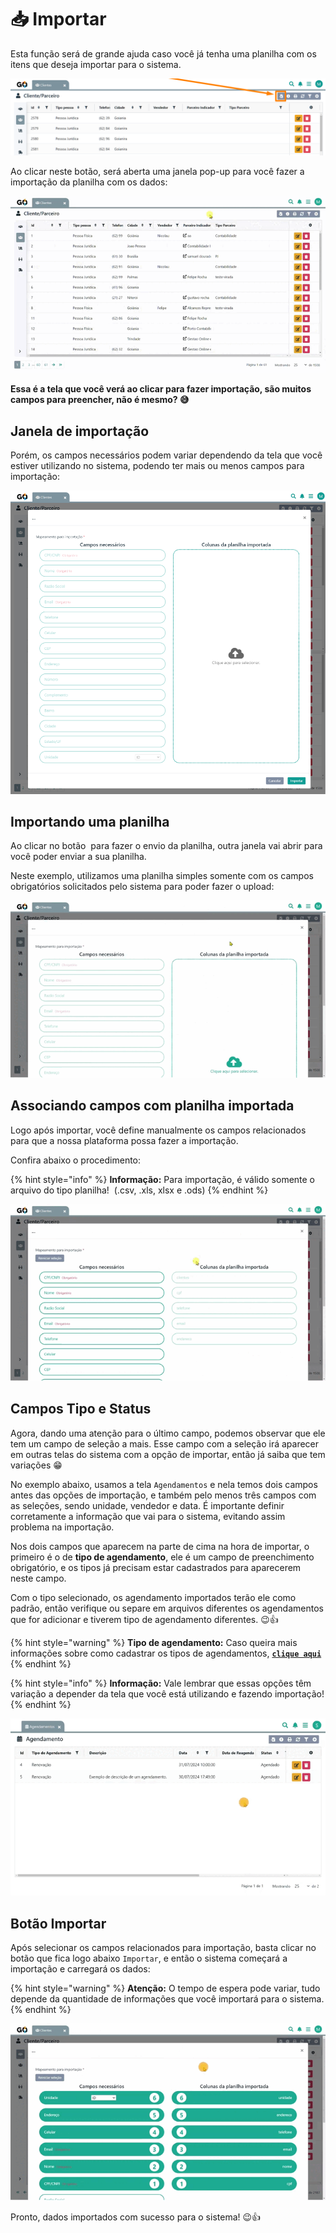 # 📥 Importar

Esta função será de grande ajuda caso você já tenha uma planilha com os itens que deseja importar para o sistema. 

![](/erp-v2/assets/importar_botao.png)

Ao clicar neste botão, será aberta uma janela pop-up para você fazer a importação da planilha com os dados:

![](/erp-v2/assets/importar_botao_tela.gif)

**Essa é a tela que você verá ao clicar para fazer importação, são muitos campos para preencher, não é mesmo? 😅**

## Janela de importação

Porém, os campos necessários podem variar dependendo da tela que você estiver utilizando no sistema, podendo ter mais ou menos campos para importação:

![](/erp-v2/assets/importar_tela_importacao.png)

## Importando uma planilha

Ao clicar no botão <img src="https://cdn-icons-png.flaticon.com/128/25/25399.png" alt="" data-size="line"> para fazer o envio da planilha, outra janela vai abrir para você poder enviar a sua planilha.

Neste exemplo, utilizamos uma planilha simples somente com os campos obrigatórios solicitados pelo sistema para poder fazer o upload:

![](/erp-v2/assets/importar_botao_planilha.gif)

## Associando campos com planilha importada

Logo após importar, você define manualmente os campos relacionados para que a nossa plataforma possa fazer a importação. 

Confira abaixo o procedimento:

{% hint style="info" %}
**Informação:** Para importação, é válido somente o arquivo do tipo planilha! <img src="   https://cdn-icons-png.flaticon.com/512/1/1396.png " alt="" data-size="line"> (.csv, .xls, xlsx e .ods)
{% endhint %}

![](/erp-v2/assets/importar_botao_planilha_campos.gif)

## Campos Tipo e Status

Agora, dando uma atenção para o último campo, podemos observar que ele tem um campo de seleção a mais. Esse campo com a seleção irá aparecer em outras telas do sistema com a opção de importar, então já saiba que tem variações 😁

No exemplo abaixo, usamos a tela `Agendamentos` e nela temos dois campos antes das opções de importação, e também pelo menos três campos com as seleções, sendo unidade, vendedor e data. É importante definir corretamente a informação que vai para o sistema, evitando assim problema na importação. 

Nos dois campos que aparecem na parte de cima na hora de importar, o primeiro é o de **tipo de agendamento**, ele é um campo de preenchimento obrigatório, e os tipos já precisam estar cadastrados para aparecerem neste campo.

Com o tipo selecionado, os agendamento importados terão ele como padrão, então verifique ou separe em arquivos diferentes os agendamentos que for adicionar e tiverem tipo de agendamento diferentes. 😉👍

{% hint style="warning" %}
**Tipo de agendamento:** Caso queira mais informações sobre como cadastrar os tipos de agendamentos, [**`clique aqui`**](/erp-v2/funcionalidades/agendamentos_atividades/tipo_agendamentos.md)
{% endhint %}

{% hint style="info" %}
**Informação:** Vale lembrar que essas opções têm variação a depender da tela que você está utilizando e fazendo importação!
{% endhint %}

![](/erp-v2/assets/importar_botao_planilha_campos_select.gif)

## Botão Importar

Após selecionar os campos relacionados para importação, basta clicar no botão que fica logo abaixo `Importar`, e então o sistema começará a importação e carregará os dados:

{% hint style="warning" %}
**Atenção:** O tempo de espera pode variar, tudo depende da quantidade de informações que você importará  para o sistema.
{% endhint %}

![](/erp-v2/assets/importar_botao_importacao.gif)

Pronto, dados importados com sucesso para o sistema! 😉👍
